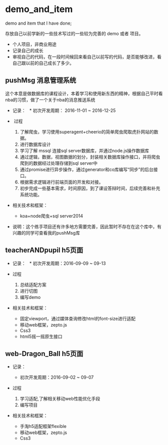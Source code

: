 # demo_and_item
demo and item that I have done;

存放自己以前学新的一些技术写过的一些较为完善的 demo 或者 项目。
* 个人项目，非商业用途
* 记录自己的成长
* 审视自己的代码，在一段时间候回来看自己以前写的代码，是否能够改进，看自己跟以前的自己成长了多少。

## pushMsg 消息管理系统
这个本意是做数据库的课程设计，本着学习和使用新东西的精神，根据自己平时看nba的习惯，做了一个关于nba的消息推送系统
* 记录：
  	* 初次开发周期： 2016-11-01 ~ 2016-12-25
 
*  过程
	1. 了解爬虫，学习使用superagent+cheerio的简单爬虫爬取虎扑网站的数据。
	2. 进行数据库设计
	3. 学习了解 mssql 连接sql server数据库，并通过node.js操作数据库
	4. 通过逻辑，数据，视图数据的划分，封装相关数据库操作接口，并将爬虫爬到的数据经过处理存储到sql server中
	5. 通过promise进行异步操作，通过generator和co库编写“同步”的后台接口。
	6. 根据需求逻辑进行前端页面的开发和对接。
	7. 初步完成一些基本需求，时间原因，到了课设答辩时间，后续完善和补充系统功能。

* 相关技术和框架：  
  	* koa+node爬虫+sql server2014
  
* 说明：这个练手项目还有许多地方需要完善，因此暂时不存在在这个库中，有兴趣的同学可查看我的pushMsg库
  
## teacherANDpupil h5页面
* 记录：
  	* 初次开发周期：2016-09-09 ~ 09-13

* 过程
	1. 总结适配方案
	2. 进行切图
	3. 编写demo

* 相关技术和框架：
	* 固定viewport，通过媒体查询修改html的font-size进行适配
	* 移动web框架，zepto.js
  	* Css3
	* html5摇一摇原生接口
  
## web-Dragon_Ball h5页面
* 记录：
	* 初次开发周期：2016-09-02 ~ 09-07 

* 过程
	1. 学习适配,了解相关移动web性能优化手段
	2. 编写项目
* 相关技术和框架：
	* 手淘h5适配框架flexible
	* 移动web框架，zepto.js
	* Css3
